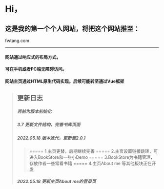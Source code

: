 # Hi，

## 这是我的第一个个人网站，将把这个网站推至：
fwtang.com
***

#### 网站通过响应式的布局方式，
#### 可在手机或者PC端无障碍访问。

#### 网站主页通过HTML原生代码实现。后续可能转至通过Vue框架


> ## 更新日志
> ##### 再前为版本初始化
> ##### 3.7 更新文件结构，完善书库页面
> ##### 2022.05.18 版本迭代，更新至2.0.1
>> ===== 1.主页更替，后期继续完善
>> ===== 2.主页设置链接跳转，可进入BookStore和一些小Demo
>> ===== 3.BookStore为书籍管理，存放作者一些常看书籍
>> ===== 4.主页About me 等其他板块正在开发
> ##### 2022.05.18 更新主页About me的登录页